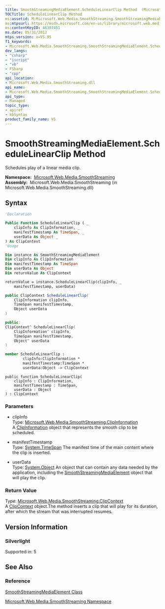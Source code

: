 ```yaml
---
title: SmoothStreamingMediaElement.ScheduleLinearClip Method  (Microsoft.Web.Media.SmoothStreaming)
TOCTitle: ScheduleLinearClip Method
ms:assetid: M:Microsoft.Web.Media.SmoothStreaming.SmoothStreamingMediaElement.ScheduleLinearClip(Microsoft.Web.Media.SmoothStreaming.ClipInformation,System.TimeSpan,System.Object)
ms:mtpsurl: https://msdn.microsoft.com/en-us/library/microsoft.web.media.smoothstreaming.smoothstreamingmediaelement.schedulelinearclip(v=VS.95)
ms:contentKeyID: 46307451
ms.date: 05/31/2012
mtps_version: v=VS.95
f1_keywords:
- Microsoft.Web.Media.SmoothStreaming.SmoothStreamingMediaElement.ScheduleLinearClip
dev_langs:
- "csharp"
- "jscript"
- "vb"
- FSharp
- "cpp"
api_location:
- Microsoft.Web.Media.SmoothStreaming.dll
api_name:
- Microsoft.Web.Media.SmoothStreaming.SmoothStreamingMediaElement.ScheduleLinearClip
api_type:
- Managed
topic_type:
- apiref
- kbSyntax
product_family_name: VS
---
```


# SmoothStreamingMediaElement.ScheduleLinearClip Method

Schedules play of a linear media clip.

**Namespace:**  [Microsoft.Web.Media.SmoothStreaming](microsoft-web-media-smoothstreaming-namespace_1.md)  
**Assembly:**  Microsoft.Web.Media.SmoothStreaming (in Microsoft.Web.Media.SmoothStreaming.dll)

## Syntax

```vb
'Declaration

Public Function ScheduleLinearClip ( _
    clipInfo As ClipInformation, _
    manifestTimestamp As TimeSpan, _
    userData As Object _
) As ClipContext
'Usage

Dim instance As SmoothStreamingMediaElement
Dim clipInfo As ClipInformation
Dim manifestTimestamp As TimeSpan
Dim userData As Object
Dim returnValue As ClipContext

returnValue = instance.ScheduleLinearClip(clipInfo, _
    manifestTimestamp, userData)
```

```csharp
public ClipContext ScheduleLinearClip(
    ClipInformation clipInfo,
    TimeSpan manifestTimestamp,
    Object userData
)
```

```cpp
public:
ClipContext^ ScheduleLinearClip(
    ClipInformation^ clipInfo, 
    TimeSpan manifestTimestamp, 
    Object^ userData
)
```

``` fsharp
member ScheduleLinearClip : 
        clipInfo:ClipInformation * 
        manifestTimestamp:TimeSpan * 
        userData:Object -> ClipContext 
```

```jscript
public function ScheduleLinearClip(
    clipInfo : ClipInformation, 
    manifestTimestamp : TimeSpan, 
    userData : Object
) : ClipContext
```

### Parameters

  - clipInfo  
    Type: [Microsoft.Web.Media.SmoothStreaming.ClipInformation](clipinformation-class-microsoft-web-media-smoothstreaming_1.md)  
    A [ClipInformation](clipinformation-class-microsoft-web-media-smoothstreaming_1.md) object that represents the smooth clip to be scheduled.

<!-- end list -->

  - manifestTimestamp  
    Type: [System.TimeSpan](https://msdn.microsoft.com/library/269ew577\(v=vs.95\))  
    The manifest time of the main content where the clip is inserted.

<!-- end list -->

  - userData  
    Type: [System.Object](https://msdn.microsoft.com/library/e5kfa45b\(v=vs.95\))  
    An object that can contain any data needed by the application, including the [SmoothStreamingMediaElement](smoothstreamingmediaelement-class-microsoft-web-media-smoothstreaming_1.md) object that will play the clip.

### Return Value

Type: [Microsoft.Web.Media.SmoothStreaming.ClipContext](clipcontext-class-microsoft-web-media-smoothstreaming_1.md)  
A [ClipContext](clipcontext-class-microsoft-web-media-smoothstreaming_1.md) object.The method inserts a clip that will play for its duration, after which the stream that was interrupted resumes.

## Version Information

### Silverlight

Supported in: 5  

## See Also

### Reference

[SmoothStreamingMediaElement Class](smoothstreamingmediaelement-class-microsoft-web-media-smoothstreaming_1.md)

[Microsoft.Web.Media.SmoothStreaming Namespace](microsoft-web-media-smoothstreaming-namespace_1.md)

